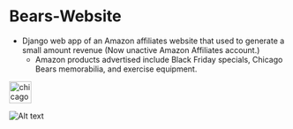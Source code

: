 # Bears-Website
* Django web app of an Amazon affiliates website that used to generate a small amount revenue (Now unactive Amazon Affiliates account.) 
  * Amazon products advertised include Black Friday specials, Chicago Bears memorabilia, and exercise equipment.
  
[<img src='https://img.icons8.com/wired/64/000000/american-football-player.png' alt='chicago' height='40'>](http://www.chicagoaf.com/)

![Alt text](https://github.com/ChristianVerdin/chicagobears/blob/master/ChicagoAf.JPG"website")
